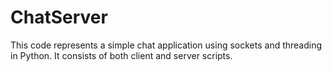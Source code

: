 # ChatServer
This code represents a simple chat application using sockets and threading in Python. It consists of both client and server scripts.
